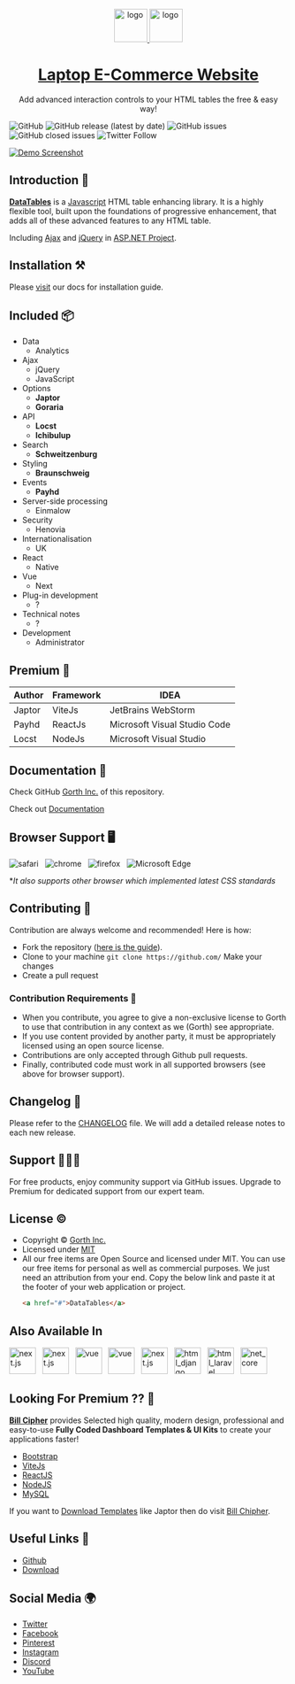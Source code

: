 <p align="center">
   <a href="#" target="_blank">
      <img src="https://upload.wikimedia.org/wikipedia/commons/thumb/d/db/Npm-logo.svg/540px-Npm-logo.svg.png" alt="logo" width="60px" height="auto">
   </a>
   <a href="#" target="_blank">
      <img src="https://upload.wikimedia.org/wikipedia/commons/thumb/1/11/Yarn-logo-kitten.svg/2560px-Yarn-logo-kitten.svg.png" alt="logo" width="60px" height="auto">
   </a>
</p>

<h1 align="center">
   <a href="#" target="_blank" align="center">
        Laptop E-Commerce Website
   </a>
</h1>

<p align="center">Add advanced interaction controls to your HTML tables the free & easy way!</p>

![GitHub](https://img.shields.io/github/license/goraria/datatables) ![GitHub release (latest by date)](https://img.shields.io/github/v/release/goraria/datatables) ![GitHub issues](https://img.shields.io/github/issues/goraria/datatables) ![GitHub closed issues](https://img.shields.io/github/issues-closed/goraria/datatables) ![Twitter Follow](https://img.shields.io/twitter/follow/Gortheia?style=social)

[![Demo Screenshot](https://www.jetbrains.com/ides/img/bg_header_mobile.jpg)](#)

## Introduction 🚀

[**DataTables**](#) is a [Javascript](#) HTML table enhancing library. It is a highly flexible tool, built upon the foundations of progressive enhancement, that adds all of these advanced features to any HTML table.

Including [Ajax](#) and [jQuery](#) in [ASP.NET Project](#).

## Installation ⚒️

Please [visit](#) our docs for installation guide.

## Included 📦

- Data
  - Analytics
- Ajax
  - jQuery
  - JavaScript
- Options
  - **Japtor**
  - **Goraria**
- API
  - **Locst**
  - **Ichibulup**
- Search
  - **Schweitzenburg**
- Styling
  - **Braunschweig**
- Events
  - **Payhd**
- Server-side processing
  - Einmalow
- Security
  - Henovia
- Internationalisation
  - UK
- React
  - Native
- Vue
  - Next
- Plug-in development
  - ?
- Technical notes
  - ?
- Development
  - Administrator

## Premium 💎

| Author | Framework | IDEA                         |
| ------ | --------- | ---------------------------- |
| Japtor | ViteJs    | JetBrains WebStorm           |
| Payhd  | ReactJs   | Microsoft Visual Studio Code |
| Locst  | NodeJs    | Microsoft Visual Studio      |

## Documentation 📜

Check GitHub [Gorth Inc.](#) of this repository.

Check out [Documentation](#)

## Browser Support 🖥️

![safari](https://github.com/nuxt/nuxt/assets/47495003/8ecbb395-78fb-40fb-bb59-7301bf8a7e5d)
&nbsp;&nbsp;![chrome](https://github.com/nuxt/nuxt/assets/47495003/bbb6d7b0-2db6-4af4-abdc-a73de71dd287)
&nbsp;&nbsp;![firefox](https://github.com/nuxt/nuxt/assets/47495003/bca1f2d0-d597-453b-8525-5c94e36bfc33)
&nbsp;&nbsp;![Microsoft Edge](https://github.com/nuxt/nuxt/assets/47495003/f945821b-0cbd-464d-8103-824d4d5c4e9a)

\*_It also supports other browser which implemented latest CSS standards_

## Contributing 🦸

Contribution are always welcome and recommended! Here is how:

- Fork the repository ([here is the guide](#)).
- Clone to your machine `git clone https://github.com/` Make your changes
- Create a pull request

### Contribution Requirements 🧰

- When you contribute, you agree to give a non-exclusive license to Gorth to use that contribution in any context as we (Gorth) see appropriate.
- If you use content provided by another party, it must be appropriately licensed using an open source license.
- Contributions are only accepted through Github pull requests.
- Finally, contributed code must work in all supported browsers (see above for browser support).

## Changelog 📆

Please refer to the [CHANGELOG](#) file. We will add a detailed release notes to each new release.

## Support 🧑🏻‍💻

For free products, enjoy community support via GitHub issues. Upgrade to Premium for dedicated support from our expert team.

## License &copy;

- Copyright © [Gorth Inc.](#)
- Licensed under [MIT](#)
- All our free items are Open Source and licensed under MIT. You can use our free items for personal as well as commercial purposes. We just need an attribution from your end. Copy the below link and paste it at the footer of your web application or project.
  ```html
  <a href="#">DataTables</a>
  ```

## Also Available In

<p>
   <a href="#" target="_blank"><picture><source width="auto" height="48px" media="(prefers-color-scheme: dark)" srcset="https://api.iconify.design/logos:nextjs-icon.svg"><source width="auto" height="48px" media="(prefers-color-scheme: light)" srcset=""><img width="auto" height="48px" alt="next.js" src=""></picture></img></a>&nbsp;&nbsp;
   <a href="#" target="_blank"><picture><source width="auto" height="48px" media="(prefers-color-scheme: dark)" srcset="https://api.iconify.design/logos:react.svg"><source width="auto" height="48px" media="(prefers-color-scheme: light)" srcset=""><img width="auto" height="48px" alt="next.js" src=""></picture></img></a>&nbsp;&nbsp;
   <a href="#" target="_blank"><picture><source width="auto" height="48px" media="(prefers-color-scheme: dark)" srcset="https://api.iconify.design/logos:vitejs.svg"><source width="auto" height="48px" media="(prefers-color-scheme: light)" srcset=""><img width="auto" height="48px" alt="vue" src=""></picture></img></a>&nbsp;&nbsp;
   <a href="#" target="_blank"><picture><source width="auto" height="48px" media="(prefers-color-scheme: dark)" srcset="https://api.iconify.design/logos:vue.svg"><source width="auto" height="48px" media="(prefers-color-scheme: light)" srcset=""><img width="auto" height="48px" alt="vue" src=""></picture></img></a>&nbsp;&nbsp;
   <a href="#" target="_blank"><picture><source width="auto" height="48px" media="(prefers-color-scheme: dark)" srcset="https://api.iconify.design/logos:nodejs-icon.svg"><source width="auto" height="48px" media="(prefers-color-scheme: light)" srcset=""><img width="auto" height="48px" alt="next.js" src=""></picture></img></a>&nbsp;&nbsp;
   <a href="#" target="_blank"><picture><source width="auto" height="48px" media="(prefers-color-scheme: dark)" srcset="https://api.iconify.design/logos:django-icon.svg"><source width="auto" height="48px" media="(prefers-color-scheme: light)" srcset=""><img width="auto" height="48px" alt="html_django" src=""></picture></img></a>&nbsp;&nbsp;
   <a href="#" target="_blank"><picture><source width="auto" height="48px" media="(prefers-color-scheme: dark)" srcset="https://api.iconify.design/logos:laravel.svg"><source width="auto" height="48px" media="(prefers-color-scheme: light)" srcset=""><img width="auto" height="48px" alt="html_laravel" src=""></picture></img></a>&nbsp;&nbsp;
   <a href="#" target="_blank"><picture><source width="auto" height="48px" media="(prefers-color-scheme: dark)" srcset="https://api.iconify.design/logos:dotnet.svg"><source width="auto" height="48px" media="(prefers-color-scheme: light)" srcset=""><img width="auto" height="48px" alt="net_core" src=""></picture></img></a>&nbsp;&nbsp;
</p>

<!-- Add other pro variants here. You can get the logo URL from here: https://icones.js.org/collection/logos -->

## Looking For Premium ?? 👀

**[Bill Cipher](#)** provides Selected high quality, modern design, professional and easy-to-use **Fully Coded Dashboard Templates & UI Kits** to create your applications faster!

- [Bootstrap](#)
- [ViteJs](#)
- [ReactJS](#)
- [NodeJS](#)
- [MySQL](#)

If you want to [Download Templates](#) like Japtor then do visit [Bill Chipher](#).

## Useful Links 🎁

- [Github]()
- [Download]()

## Social Media :earth_africa:

- [Twitter](https://twitter.com/)
- [Facebook](https://www.facebook.com/)
- [Pinterest](https://pinterest.com/)
- [Instagram](https://www.instagram.com/)
- [Discord](https://discord.gg/)
- [YouTube](https://www.youtube.com/channel/)
